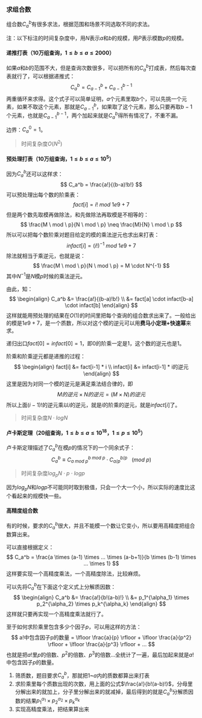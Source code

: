 ### 求组合数

组合数$C_a^b$有很多求法，根据范围和场景不同选取不同的求法。

注：以下标注的时间复杂度中，用$N$表示$a$和$b$的规模，用$P$表示模数$p$的规模。

#### 递推打表（10万组查询，$1\leq b \leq a \leq 2000$）

如果$a$和$b$的范围不大，但是查询次数很多，可以把所有的$C_a^b$打成表，然后每次查表就行了，可以根据递推式：
$$
C_a^b = C_{a-1}^b + C_{a-1}^{b-1}
$$
两重循环来求得。这个式子可以简单证明，$a$个元素里取$b$个，可以先挑一个元素，如果不取这个元素，那就是$C_{a-1}^b$，如果取了这个元素，那么只要再取$b-1$个元素，也就是$C_{a-1}^{b-1}$，两个加起来就是$C_a^b$得所有情况了，不重不漏。

边界：$C_a^0 = 1$。

> 时间复杂度$O(N^2)$

#### 预处理打表（10万组查询，$1\leq b \leq a \leq 10^5$）

因为$C_a^b$还可以这样求：
$$
C_a^b = \frac{a!}{(b-a)!b!}
$$
可以预处理出每个数的阶乘表：
$$
fact[i] = i! \ mod \ 1e9+7
$$
但是两个数先取模再做除法，和先做除法再取模是不相等的：
$$
\frac{M \ mod \ p}{N \ mod \ p} \neq \frac{M}{N} \ mod \ p
$$
所以可以把每个数阶乘对题目给定的模的乘法逆元也求出来打表：
$$
infact[i] = (i!)^{-1} \ mod \ 1e9 + 7
$$
除法就相当于乘逆元，也就是说：
$$
\frac{M \ mod \ p}{N \ mod \ p} = M \cdot N^{-1}
$$
其中$N^{-1}$是$N$模$p$时候的乘法逆元。

由此，知：
$$
\begin{align}
C_a^b &= \frac{a!}{(b-a)!b!} \\
&= fact[a] \cdot infact[b-a] \cdot infact[b]
\end{align}
$$
这样就能用预处理的结果在$O(1)$的时间里把每个查询的组合数求出来了。一般给出的模是$1e9+7$，是一个质数，所以对这个模的逆元可以用**费马小定理+快速幂**来求。

递归出口$fact[0]=infact[0]=1$，即$0$的阶乘一定是$1$，这个数的逆元也是$1$。

阶乘和阶乘逆元都是递推的过程：
$$
\begin{align}
fact[i] &= fact[i-1] * i \\
infact[i] &= infact[i-1] * i的逆元
\end{align}
$$
 这里是因为对同一个模的逆元是满足乘法结合律的，即
$$
M的逆元 \times N的逆元 = (M \times N)的逆元
$$
所以上面$(i-1)!$的逆元乘以$i$的逆元，就是$i$的阶乘的逆元，就是$infact[i]$了。

> 时间复杂度$N \cdot logN$

#### 卢卡斯定理（20组查询，$1 \leq b \leq a \leq 10^{18}$，$1 \leq p \leq 10^5$）

卢卡斯定理描述了$C_a^b$在模$p$的情况下的一个同余式子：
$$
C_a^b \equiv C_{a \ mod \ p}^{b \ mod \ p} \cdot C_{a / p}^{b / p} \ \ \ (mod \ p)
$$


> 时间复杂度$log_pN \cdot p \cdot logp$

因为$log_pN$和$logp$不可能同时取到极值，只会一个大一个小，所以实际的速度比这个看起来的规模快一些。

#### 高精度组合数

有的时候，要求的$C_a^b$很大，并且不能模一个数让它变小，所以要用高精度把组合数算出来。

可以直接根据定义：
$$
C_a^b = \frac{a \times (a-1) \times ... \times (a-b+1)}{b \times (b-1) \times ... \times 1}
$$
这样要实现一个高精度乘法，一个高精度除法，比较麻烦。

可以先将$C_a^b$在下面这个定义式上分解质因数：
$$
\begin{align}
C_a^b &= \frac{a!}{b!(a-b)!} \\
&= p_1^{\alpha_1} \times p_2^{\alpha_2} \times p_k^{\alpha_k}
\end{align}
$$
这样就只要再实现一个高精度乘法就行了。

至于如何求阶乘里包含多少个因子$p$，可以用这样的方法：
$$
a!中包含因子p的数量 = \lfloor \frac{a}{p} \rfloor + \lfloor \frac{a}{p^2} \rfloor + \lfloor \frac{a}{p^3} \rfloor + ...
$$
也就是把$a!$里$p$的倍数、$p^2$的倍数、$p^3$的倍数...全统计了一遍，最后加起来就是$a!$中包含因子$p$的数量。

1. 筛质数，题目要求$C_a^b$，那就把$1$~$a$内的质数都算出来打表
2. 求阶乘里每个质数出现的次数，用上面的公式$\frac{a!}{b!(a-b)!}$，分母里分解出来的就加上，分子里分解出来的就减掉，最后得到的就是$C_a^b$分解质因数的结果$p_1^{\alpha_1} \times p_2^{\alpha_2} \times p_k^{\alpha_k}$
3. 实现高精度乘法，把结果算出来
